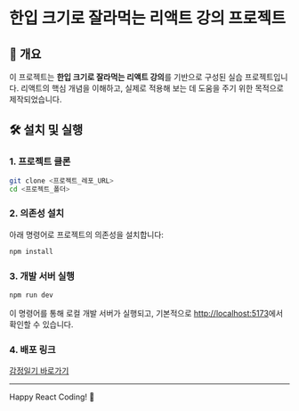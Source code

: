 # 한입 크기로 잘라먹는 리액트 강의 프로젝트

## 📗 개요

이 프로젝트는 **한입 크기로 잘라먹는 리액트 강의**를 기반으로 구성된 실습 프로젝트입니다. 리액트의 핵심 개념을 이해하고, 실제로 적용해 보는 데 도움을 주기 위한 목적으로 제작되었습니다.

## 🛠 설치 및 실행

### 1. 프로젝트 클론

```bash
git clone <프로젝트_레포_URL>
cd <프로젝트_폴더>
```

### 2. 의존성 설치

아래 명령어로 프로젝트의 의존성을 설치합니다:

```bash
npm install
```

### 3. 개발 서버 실행

```bash
npm run dev
```

이 명령어를 통해 로컬 개발 서버가 실행되고, 기본적으로 [http://localhost:5173](http://localhost:3000)에서 확인할 수 있습니다.

### 4. 배포 링크

[감정일기 바로가기](https://emotion-diary-8608fvl8l-seop-kims-projects.vercel.app/)

---
Happy React Coding! 🚀